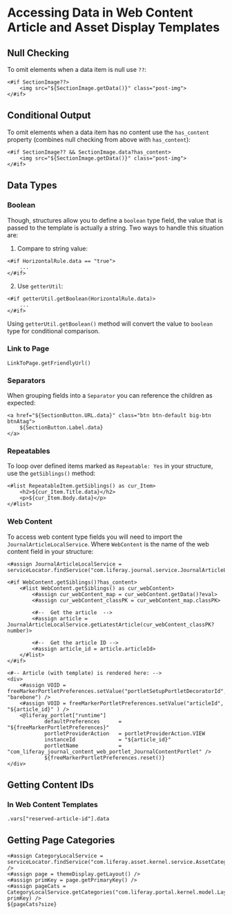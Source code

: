 # Accessing Data in Web Content Article and Asset Display Templates

## Null Checking

To omit elements when a data item is null use `??`:
```
<#if SectionImage??>
    <img src="${SectionImage.getData()}" class="post-img">
</#if>
```

## Conditional Output

To omit elements when a data item has no content use the `has_content` property (combines null checking from above with `has_content`):
```
<#if SectionImage?? && SectionImage.data?has_content>
    <img src="${SectionImage.getData()}" class="post-img">
</#if>
```

## Data Types

### Boolean

Though, structures allow you to define a `boolean` type field, the value that is passed to the template is actually a string. Two ways to handle this situation are:

1. Compare to string value:

```
<#if HorizontalRule.data == "true">
    ...
</#if>
```
2. Use `getterUtil`:

```
<#if getterUtil.getBoolean(HorizontalRule.data)>
    ...
</#if>
```
Using `getterUtil.getBoolean()` method will convert the value to `boolean` type for conditional comparison.

### Link to Page
```
LinkToPage.getFriendlyUrl()
```

### Separators

When grouping fields into a `Separator` you can reference the children as expected:
```
<a href="${SectionButton.URL.data}" class="btn btn-default big-btn btnAtag">
    ${SectionButton.Label.data}
</a>
```

### Repeatables

To loop over defined items marked as `Repeatable: Yes` in your structure, use the `getSiblings()` method:
```
<#list RepeatableItem.getSiblings() as cur_Item>
    <h2>${cur_Item.Title.data}</h2>
    <p>${cur_Item.Body.data}</p>
</#list>
```

[comment]: # (This is a commented addition to invoke a change for merge request test)

### Web Content

To access web content type fields you will need to import the `JournalArticleLocalService`. Where `WebContent` is the name of the web content field in your structure:
```
<#assign JournalArticleLocalService = serviceLocator.findService("com.liferay.journal.service.JournalArticleLocalService")>

<#if WebContent.getSiblings()?has_content>
    <#list WebContent.getSiblings() as cur_webContent>
        <#assign cur_webContent_map = cur_webContent.getData()?eval>
        <#assign cur_webContent_classPK = cur_webContent_map.classPK>

        <#--  Get the article  -->
        <#assign article = JournalArticleLocalService.getLatestArticle(cur_webContent_classPK?number)>

        <#--  Get the article ID -->
        <#assign article_id = article.articleId>
    </#list>
</#if>

<#-- Article (with template) is rendered here: -->
<div>
    <#assign VOID = freeMarkerPortletPreferences.setValue("portletSetupPortletDecoratorId", "barebone") />
    <#assign VOID = freeMarkerPortletPreferences.setValue("articleId", "${article_id}" ) />
    <@liferay_portlet["runtime"]
            defaultPreferences      = "${freeMarkerPortletPreferences}"
            portletProviderAction   = portletProviderAction.VIEW
            instanceId              = "${article_id}"
            portletName             = "com_liferay_journal_content_web_portlet_JournalContentPortlet" />
            ${freeMarkerPortletPreferences.reset()}
</div>
```

## Getting Content IDs

### In Web Content Templates
```
.vars["reserved-article-id"].data
```

## Getting Page Categories
```
<#assign CategoryLocalService = serviceLocator.findService("com.liferay.asset.kernel.service.AssetCategoryLocalService") />
<#assign page = themeDisplay.getLayout() />
<#assign primKey = page.getPrimaryKey() />
<#assign pageCats = CategoryLocalService.getCategories("com.liferay.portal.kernel.model.Layout", primKey) />
${pageCats?size}
```
